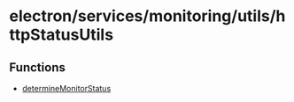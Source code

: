 # electron/services/monitoring/utils/httpStatusUtils

## Functions

- [determineMonitorStatus](functions/determineMonitorStatus.md)
